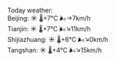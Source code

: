 Today weather:  
Beijing: ☀️ 🌡️+7°C 🌬️→7km/h  
Tianjin: ☀️ 🌡️+7°C 🌬️↘11km/h  
Shijiazhuang: ☀️ 🌡️+6°C 🌬️↘0km/h  
Tangshan: ☀️ 🌡️+4°C 🌬️↘15km/h  
